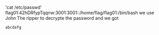 'cat /etc/passwd'
flag01:42hDRfypTqqnw:3001:3001::/home/flag/flag01:/bin/bash
 we use John The ripper to decrypte the password and we got 
 ```
 abcdefg
 ```